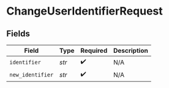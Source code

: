 # ChangeUserIdentifierRequest


## Fields

| Field              | Type               | Required           | Description        |
| ------------------ | ------------------ | ------------------ | ------------------ |
| `identifier`       | *str*              | :heavy_check_mark: | N/A                |
| `new_identifier`   | *str*              | :heavy_check_mark: | N/A                |
